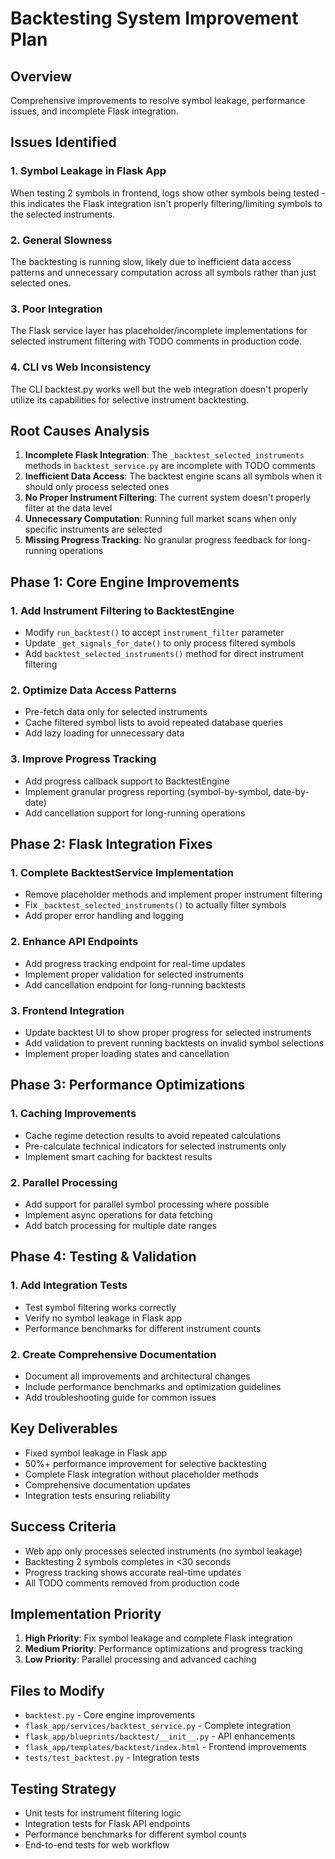 # Backtesting System Improvement Plan

## Overview
Comprehensive improvements to resolve symbol leakage, performance issues, and incomplete Flask integration.

## Issues Identified

### 1. Symbol Leakage in Flask App
When testing 2 symbols in frontend, logs show other symbols being tested - this indicates the Flask integration isn't properly filtering/limiting symbols to the selected instruments.

### 2. General Slowness
The backtesting is running slow, likely due to inefficient data access patterns and unnecessary computation across all symbols rather than just selected ones.

### 3. Poor Integration
The Flask service layer has placeholder/incomplete implementations for selected instrument filtering with TODO comments in production code.

### 4. CLI vs Web Inconsistency
The CLI backtest.py works well but the web integration doesn't properly utilize its capabilities for selective instrument backtesting.

## Root Causes Analysis

1. **Incomplete Flask Integration**: The `_backtest_selected_instruments` methods in `backtest_service.py` are incomplete with TODO comments
2. **Inefficient Data Access**: The backtest engine scans all symbols when it should only process selected ones
3. **No Proper Instrument Filtering**: The current system doesn't properly filter at the data level
4. **Unnecessary Computation**: Running full market scans when only specific instruments are selected
5. **Missing Progress Tracking**: No granular progress feedback for long-running operations

## Phase 1: Core Engine Improvements

### 1. Add Instrument Filtering to BacktestEngine
- Modify `run_backtest()` to accept `instrument_filter` parameter
- Update `_get_signals_for_date()` to only process filtered symbols
- Add `backtest_selected_instruments()` method for direct instrument filtering

### 2. Optimize Data Access Patterns
- Pre-fetch data only for selected instruments
- Cache filtered symbol lists to avoid repeated database queries
- Add lazy loading for unnecessary data

### 3. Improve Progress Tracking
- Add progress callback support to BacktestEngine
- Implement granular progress reporting (symbol-by-symbol, date-by-date)
- Add cancellation support for long-running operations

## Phase 2: Flask Integration Fixes

### 1. Complete BacktestService Implementation
- Remove placeholder methods and implement proper instrument filtering
- Fix `_backtest_selected_instruments()` to actually filter symbols
- Add proper error handling and logging

### 2. Enhance API Endpoints
- Add progress tracking endpoint for real-time updates
- Implement proper validation for selected instruments
- Add cancellation endpoint for long-running backtests

### 3. Frontend Integration
- Update backtest UI to show proper progress for selected instruments
- Add validation to prevent running backtests on invalid symbol selections
- Implement proper loading states and cancellation

## Phase 3: Performance Optimizations

### 1. Caching Improvements
- Cache regime detection results to avoid repeated calculations
- Pre-calculate technical indicators for selected instruments only
- Implement smart caching for backtest results

### 2. Parallel Processing
- Add support for parallel symbol processing where possible
- Implement async operations for data fetching
- Add batch processing for multiple date ranges

## Phase 4: Testing & Validation

### 1. Add Integration Tests
- Test symbol filtering works correctly
- Verify no symbol leakage in Flask app
- Performance benchmarks for different instrument counts

### 2. Create Comprehensive Documentation
- Document all improvements and architectural changes
- Include performance benchmarks and optimization guidelines
- Add troubleshooting guide for common issues

## Key Deliverables
- Fixed symbol leakage in Flask app
- 50%+ performance improvement for selective backtesting
- Complete Flask integration without placeholder methods
- Comprehensive documentation updates
- Integration tests ensuring reliability

## Success Criteria
- Web app only processes selected instruments (no symbol leakage)
- Backtesting 2 symbols completes in <30 seconds
- Progress tracking shows accurate real-time updates
- All TODO comments removed from production code

## Implementation Priority
1. **High Priority**: Fix symbol leakage and complete Flask integration
2. **Medium Priority**: Performance optimizations and progress tracking
3. **Low Priority**: Parallel processing and advanced caching

## Files to Modify
- `backtest.py` - Core engine improvements
- `flask_app/services/backtest_service.py` - Complete integration
- `flask_app/blueprints/backtest/__init__.py` - API enhancements
- `flask_app/templates/backtest/index.html` - Frontend improvements
- `tests/test_backtest.py` - Integration tests

## Testing Strategy
- Unit tests for instrument filtering logic
- Integration tests for Flask API endpoints
- Performance benchmarks for different symbol counts
- End-to-end tests for web workflow